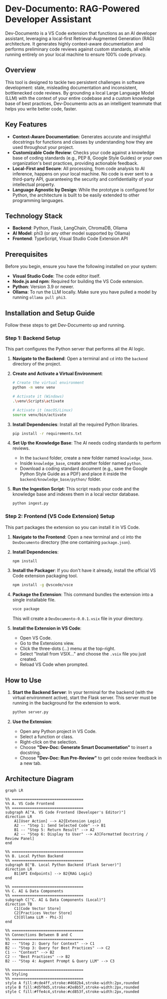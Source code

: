 # Dev-Documento: RAG-Powered Developer Assistant

Dev-Documento is a VS Code extension that functions as an AI developer assistant, leveraging a local-first Retrieval-Augmented Generation (RAG) architecture. It generates highly context-aware documentation and performs preliminary code reviews against custom standards, all while running entirely on your local machine to ensure 100% code privacy.

## Overview

This tool is designed to tackle two persistent challenges in software development: stale, misleading documentation and inconsistent, bottlenecked code reviews. By grounding a local Large Language Model (LLM) with the context of your entire codebase and a custom knowledge base of best practices, Dev-Documento acts as an intelligent teammate that helps you write better code, faster.

## Key Features

-   **Context-Aware Documentation**: Generates accurate and insightful docstrings for functions and classes by understanding how they are used throughout your project.
-   **Customizable Code Review**: Checks your code against a knowledge base of coding standards (e.g., PEP 8, Google Style Guides) or your own organization's best practices, providing actionable feedback.
-   **Local-First and Secure**: All processing, from code analysis to AI inference, happens on your local machine. No code is ever sent to a third-party API, guaranteeing the security and confidentiality of your intellectual property.
-   **Language Agnostic by Design**: While the prototype is configured for Python, the architecture is built to be easily extended to other programming languages.

## Technology Stack

-   **Backend**: Python, Flask, LangChain, ChromaDB, Ollama
-   **AI Model**: phi3 (or any other model supported by Ollama)
-   **Frontend**: TypeScript, Visual Studio Code Extension API

## Prerequisites

Before you begin, ensure you have the following installed on your system:

-   **Visual Studio Code**: The code editor itself.
-   **Node.js and npm**: Required for building the VS Code extension.
-   **Python**: Version 3.9 or newer.
-   **Ollama**: To run the LLM locally. Make sure you have pulled a model by running `ollama pull phi3`.

## Installation and Setup Guide

Follow these steps to get Dev-Documento up and running.

### Step 1: Backend Setup

This part configures the Python server that performs all the AI logic.

1.  **Navigate to the Backend**:
    Open a terminal and `cd` into the `backend` directory of the project.

2.  **Create and Activate a Virtual Environment**:
    ```bash
    # Create the virtual environment
    python -m venv venv

    # Activate it (Windows)
    .\venv\Scripts\activate

    # Activate it (macOS/Linux)
    source venv/bin/activate
    ```

3.  **Install Dependencies**:
    Install all the required Python libraries.
    ```bash
    pip install -r requirements.txt
    ```

4.  **Set Up the Knowledge Base**:
    The AI needs coding standards to perform reviews.
    * In the `backend` folder, create a new folder named `knowledge_base`.
    * Inside `knowledge_base`, create another folder named `python`.
    * Download a coding standard document (e.g., save the Google Python Style Guide as a PDF) and place it inside the `backend/knowledge_base/python/` folder.

5.  **Run the Ingestion Script**:
    This script reads your code and the knowledge base and indexes them in a local vector database.
    ```bash
    python ingest.py
    ```

### Step 2: Frontend (VS Code Extension) Setup

This part packages the extension so you can install it in VS Code.

1.  **Navigate to the Frontend**:
    Open a new terminal and `cd` into the `DevDocumento` directory (the one containing `package.json`).

2.  **Install Dependencies**:
    ```bash
    npm install
    ```

3.  **Install the Packager**:
    If you don't have it already, install the official VS Code extension packaging tool.
    ```bash
    npm install -g @vscode/vsce
    ```

4.  **Package the Extension**:
    This command bundles the extension into a single installable file.
    ```bash
    vsce package
    ```
    This will create a `DevDocumento-0.0.1.vsix` file in your directory.

5.  **Install the Extension in VS Code**:
    * Open VS Code.
    * Go to the Extensions view.
    * Click the three-dots (...) menu at the top-right.
    * Select "Install from VSIX..." and choose the `.vsix` file you just created.
    * Reload VS Code when prompted.

## How to Use

1.  **Start the Backend Server**:
    In your terminal for the backend (with the virtual environment active), start the Flask server. This server must be running in the background for the extension to work.
    ```bash
    python server.py
    ```

2.  **Use the Extension**:
    * Open any Python project in VS Code.
    * Select a function or class.
    * Right-click on the selection.
    * Choose **"Dev-Doc: Generate Smart Documentation"** to insert a docstring.
    * Choose **"Dev-Doc: Run Pre-Review"** to get code review feedback in a new tab.

## Architecture Diagram

```mermaid
graph LR

%% ================================
%% A. VS Code Frontend
%% ================================
subgraph A["A. VS Code Frontend (Developer's Editor)"]
direction LR
    A1[User Action] --> A2{Extension Logic}
    A2 -- "Step 1: Send Selected Code" --> B1
    B1 -- "Step 5: Return Result" --> A2
    A2 -- "Step 6: Display to User" --> A3[Formatted Docstring / Review Panel]
end

%% ================================
%% B. Local Python Backend
%% ================================
subgraph B["B. Local Python Backend (Flask Server)"]
direction LR
    B1[API Endpoints] --> B2{RAG Logic}
end

%% ================================
%% C. AI & Data Components
%% ================================
subgraph C["C. AI & Data Components (Local)"]
direction TB
    C1[Code Vector Store]
    C2[Practices Vector Store]
    C3[Ollama LLM - Phi-3]
end

%% ================================
%% Connections Between B and C
%% ================================
B2 -- "Step 2: Query for Context" --> C1
B2 -- "Step 3: Query for Best Practices" --> C2
C1 -- "Context" --> B2
C2 -- "Best Practices" --> B2
B2 -- "Step 4: Augment Prompt & Query LLM" --> C3

%% ================================
%% Styling
%% ================================
style A fill:#cde4ff,stroke:#4682b4,stroke-width:2px,rounded
style B fill:#d5f0d5,stroke:#2e8b57,stroke-width:2px,rounded
style C fill:#ffe4c4,stroke:#cd853f,stroke-width:2px,rounded

